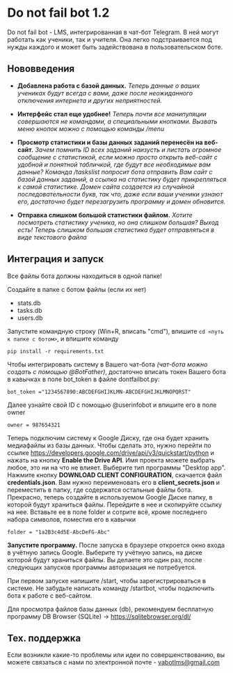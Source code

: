 Do not fail bot 1.2
========

Do not fail bot - LMS, интегрированная в чат-бот Telegram.
В ней могут работать как ученики, так и учителя. 
Она легко подстраивается под нужды каждого и может быть
задействована в пользовательском боте.

Нововведения
--------

- **Добавлена работа с базой данных.** _Теперь данные о ваших учениках будут
всегда с вами, даже после неожиданного отключения интернета и других
неприятностей._

- **Интерфейс стал еще удобнее!** _Теперь почти все манипуляции совершаются
не командами, а специальными кнопками. Вызвать меню кнопок можно с помощью
команды /menu_

- **Просмотр статистики и базы данных заданий перенесён на веб-сайт.** 
_Зачем помнить ID всех заданий наизусть и листать огромное сообщение с 
статистикой, если можно просто открыть веб-сайт с удобной и понятной
табличкой, где будут все необходимые вам данные? Команда /taskslist
попросит бота отправить Вам сайт с базой данных заданий, а ссылка
на статистику будет прикрепляться к самой статистике. Домен сайта создается из
случайной последовательности букв, так что, даже если ваши ученики
узнают его, достаточно будет перезагрузить программу и домен обновится._

- **Отправка слишком большой статистики файлом.** _Хотите посмотреть статистику ученика, но
она слишком большая? Выход есть! Теперь слишком большая статистика будет отправляться в виде
текстового файла_


Интеграция и запуск
------------

Все файлы бота должны находиться в одной папке!

Создайте в папке с ботом файлы (если их нет)

- stats.db
- tasks.db
- users.db

Запустите командную строку (Win+R, вписать "cmd"), впишите `cd <путь к папке с ботом>`, и впишите команду 

`pip install -r requirements.txt`


Чтобы интегрировать систему в Вашего чат-бота _(чат-бота можно создать с помощью
@BotFather)_, 
достаточно вписать токен Вашего бота в кавычках в поле bot_token в файле 
dontfailbot.py:

    bot_token ="1234567890:ABCDEFGHIJKLMN-ABCDEFGHIJKLMNOPQRST"

Далее узнайте свой ID с помощью @userinfobot и впишите его в поле owner

`owner = 987654321`

Теперь подключим систему к Google Диску, где она будет хранить 
медиафайлы из базы данных. Чтобы сделать это, нужно перейти по ссылке
https://developers.google.com/drive/api/v3/quickstart/python и нажать
на кнопку **Enable the Drive API**. Имя проекта можете выбрать любое,
это ни на что не влияет. Выберите тип программы "Desktop app". 
Нажмите кнопку **DOWNLOAD CLIENT CONFIGURATION**, скачается файл
**credentials.json**. Вам нужно переименовать его в **client_secrets.json** и переместить в
папку, где содержатся остальные файлы бота. Прекрасно, теперь создайте в
используемом Google Диске папку, в которой будут храниться файлы.
Перейдите в нее и скопируйте ссылку на нее. Вставьте ее в поле folder и сотрите всё,
кроме последнего набора символов, поместив его в кавычки

`folder = "1a2B3c4d5E-AbcDeFG-Abc"`


**Запустите программу.** После запуска в браузере откроется окно входа
в учётную запись Google. Выберите ту учётную запись, на диске которой
будут храниться файлы. Вы делаете это один раз, после следующих
запусков программы авторизация не потребуется.

При первом запуске напишите /start, чтобы зарегистрироваться в системе.
Не забудьте написать команду /startbot,
чтобы подключить бота к работе с веб-сайтом.

Для просмотра файлов базы данных (db), рекомендуем бесплатную программу
DB Browser (SQLite) -> https://sqlitebrowser.org/dl/


Тех. поддержка
-------

Если возникли какие-то проблемы или идеи по совершенствованию,
вы можете связаться с нами по электронной почте - vabotlms@gmail.com

